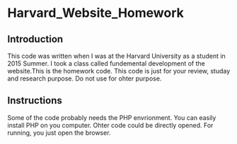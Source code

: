 # Harvard_Website_Homework
## Introduction
  This code was written when I was at the Harvard University as a student in 2015 Summer. I took a class called fundemental development of the website.This is the homework code. This code is just for your review, studay and research purpose. Do not use for ohter purpose.
## Instructions
  Some of the code probably needs the PHP envrionment. You can easily install PHP on you computer. Ohter code could be directly opened. For running, you just open the browser.
